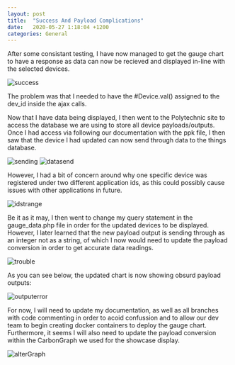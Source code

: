 ```yaml
---
layout: post
title:  "Success And Payload Complications"
date:   2020-05-27 1:18:04 +1200
categories: General
---
```


After some consistant testing, I have now managed to get the gauge chart to have a response
as data can now be recieved and displayed in-line with the selected devices.

<img src= "{{site.baseurl}}/assets/Images/responseSuccess.PNG" alt = "success">

The problem was that I needed to have the #Device.val() assigned to the dev_id inside the ajax calls.

Now that I have data being displayed, I then went to the Polytechnic site to access the database we are using
to store all device payloads/outputs. Once I had access via following our documentation with the ppk file, I then saw
that the device I had updated can now send through data to the things database.

<img src= "{{site.baseurl}}/assets/Images/co2Sending.PNG" alt = "sending">

<img src= "{{site.baseurl}}/assets/Images/dataSending.PNG" alt = "datasend">


However, I had a bit of concern around why one specific device was registered under two different application ids, as this
could possibly cause issues with other applications in future.

<img src= "{{site.baseurl}}/assets/Images/strangeDBIds.PNG" alt = "idstrange">

Be it as it may, I then went to change my query statement in the gauge_data.php file in order for the updated devices to be displayed.
However, I later learned that the new payload output is sending through as an integer not as a string, of which I now would need
to update the payload conversion in order to get accurate data readings.

<img src= "{{site.baseurl}}/assets/Images/payloadTrouble.PNG" alt = "trouble">

As you can see below, the updated chart is now showing obsurd payload outputs:

<img src= "{{site.baseurl}}/assets/Images/strangePayloadOutput.PNG" alt = "outputerror">

For now, I will need to update my documentation, as well as all branches with code commenting in order to acoid confussion and
to allow our dev team to begin creating docker containers to deploy the gauge chart. Furthermore, it seems I will also need to update the
payload conversion within the CarbonGraph we used for the showcase display.

<img src= "{{site.baseurl}}/assets/Images/graphAlter.PNG" alt = "alterGraph">




